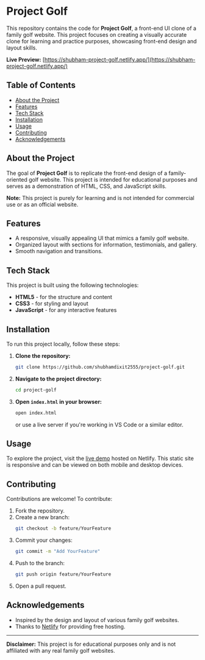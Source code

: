 # Project Golf

This repository contains the code for **Project Golf**, a front-end UI clone of a family golf website. This project focuses on creating a visually accurate clone for learning and practice purposes, showcasing front-end design and layout skills.

**Live Preview:** [https://shubham-project-golf.netlify.app/](https://shubham-project-golf.netlify.app/)

## Table of Contents
- [About the Project](#about-the-project)
- [Features](#features)
- [Tech Stack](#tech-stack)
- [Installation](#installation)
- [Usage](#usage)
- [Contributing](#contributing)
- [Acknowledgements](#acknowledgements)

## About the Project
The goal of **Project Golf** is to replicate the front-end design of a family-oriented golf website. This project is intended for educational purposes and serves as a demonstration of HTML, CSS, and JavaScript skills.

**Note:** This project is purely for learning and is not intended for commercial use or as an official website.

## Features
- A responsive, visually appealing UI that mimics a family golf website.
- Organized layout with sections for information, testimonials, and gallery.
- Smooth navigation and transitions.

## Tech Stack
This project is built using the following technologies:
- **HTML5** - for the structure and content
- **CSS3** - for styling and layout
- **JavaScript** - for any interactive features

## Installation

To run this project locally, follow these steps:

1. **Clone the repository:**
   ```bash
   git clone https://github.com/shubhamdixit2555/project-golf.git


2. **Navigate to the project directory:**
   ```bash
   cd project-golf
   ```

3. **Open `index.html` in your browser:**
   ```bash
   open index.html
   ```
   or use a live server if you're working in VS Code or a similar editor.

## Usage
To explore the project, visit the [live demo](https://shubham-project-golf.netlify.app/) hosted on Netlify. This static site is responsive and can be viewed on both mobile and desktop devices.

## Contributing
Contributions are welcome! To contribute:

1. Fork the repository.
2. Create a new branch:
   ```bash
   git checkout -b feature/YourFeature
   ```
3. Commit your changes:
   ```bash
   git commit -m "Add YourFeature"
   ```
4. Push to the branch:
   ```bash
   git push origin feature/YourFeature
   ```
5. Open a pull request.

## Acknowledgements
- Inspired by the design and layout of various family golf websites.
- Thanks to [Netlify](https://www.netlify.com/) for providing free hosting.
  
---

**Disclaimer:** This project is for educational purposes only and is not affiliated with any real family golf websites.
```
